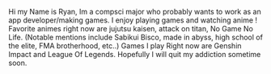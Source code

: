 Hi my Name is Ryan, Im a compsci major who probably wants to work as an app developer/making games. I enjoy playing games and watching anime ! Favorite animes right now are jujutsu kaisen, attack on titan, No Game No Life. (Notable mentions include Sabikui Bisco, made in abyss, high school of the elite, FMA brotherhood, etc..) Games I play Right now are Genshin Impact and League Of Legends. Hopefully I will quit my addiction sometime soon.
